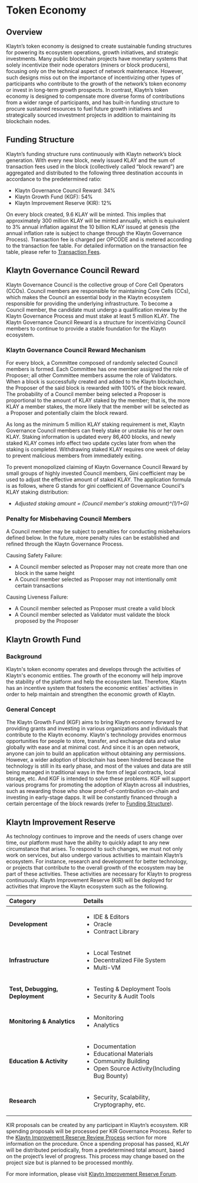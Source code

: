 # Token Economy <a id="token-economy"></a>

## Overview <a id="overview"></a>

Klaytn’s token economy is designed to create sustainable funding structures for powering its ecosystem operations, growth initiatives, and strategic investments. Many public blockchain projects have monetary systems that solely incentivize their node operators \(miners or block producers\), focusing only on the technical aspect of network maintenance. However, such designs miss out on the importance of incentivizing other types of participants who contribute to the growth of the network’s token economy or invest in long-term growth prospects. In contrast, Klaytn’s token economy is designed to compensate more diverse forms of contributions from a wider range of participants, and has built-in funding structure to procure sustained resources to fuel future growth initiatives and strategically sourced investment projects in addition to maintaining its blockchain nodes.

## Funding Structure <a id="funding-structure"></a>

Klaytn’s funding structure runs continuously with Klaytn network’s block generation. With every new block, newly issued KLAY and the sum of transaction fees used in the block \(collectively called “block reward”\) are aggregated and distributed to the following three destination accounts in accordance to the predetermined ratio:

* Klaytn Governance Council Reward: 34%
* Klaytn Growth Fund \(KGF\): 54%
* Klaytn Improvement Reserve \(KIR\): 12%

On every block created, 9.6 KLAY will be minted. This implies that approximately 300 million KLAY will be minted annually, which is equivalent to 3% annual inflation against the 10 billion KLAY issued at genesis \(the annual inflation rate is subject to change through the Klaytn Governance Process\). Transaction fee is charged per OPCODE and is metered according to the transaction fee table. For detailed information on the transaction fee table, please refer to [Transaction Fees](transaction-fees/transaction-fees.md).

## Klaytn Governance Council Reward <a id="klaytn-governance-council-reward"></a>

Klaytn Governance Council is the collective group of Core Cell Operators \(CCOs\). Council members are responsible for maintaining Core Cells \(CCs\), which makes the Council an essential body in the Klaytn ecosystem responsible for providing the underlying infrastructure. To become a Council member, the candidate must undergo a qualification review by the Klaytn Governance Process and must stake at least 5 million KLAY. The Klaytn Governance Council Reward is a structure for incentivizing Council members to continue to provide a stable foundation for the Klaytn ecosystem.

### Klaytn Governance Council Reward Mechanism <a id="klaytn-governance-council-reward-mechanism"></a>

For every block, a Committee composed of randomly selected Council members is formed. Each Committee has one member assigned the role of Proposer; all other Committee members assume the role of Validators. When a block is successfully created and added to the Klaytn blockchain, the Proposer of the said block is rewarded with 100% of the block reward. The probability of a Council member being selected a Proposer is proportional to the amount of KLAY staked by the member; that is, the more KLAY a member stakes, the more likely that the member will be selected as a Proposer and potentially claim the block reward.

As long as the minimum 5 million KLAY staking requirement is met, Klaytn Governance Council members can freely stake or unstake his or her own KLAY. Staking information is updated every 86,400 blocks, and newly staked KLAY comes info effect two update cycles later from when the staking is completed. Withdrawing staked KLAY requires one week of delay to prevent malicious members from immediately exiting.

To prevent monopolized claiming of Klaytn Governance Council Reward by small groups of highly invested Council members, Gini coefficient may be used to adjust the effective amount of staked KLAY. The application formula is as follows, where G stands for gini coefficient of Governance Council's KLAY staking distribution:

* _Adjusted staking amount = \(Council member's staking amount\)^\(1/1+G\)_


### Penalty for Misbehaving Council Members <a id="penalty-for-misbehaving-council-members"></a>

A Council member may be subject to penalties for conducting misbehaviors defined below. In the future, more penalty rules can be established and refined through the Klaytn Governance Process.

Causing Safety Failure:

* A Council member selected as Proposer may not create more than one block in the same height
* A Council member selected as Proposer may not intentionally omit certain transactions

Causing Liveness Failure:

* A Council member selected as Proposer must create a valid block
* A Council member selected as Validator must validate the block proposed by the Proposer

## Klaytn Growth Fund <a id="klaytn-growth-fund"></a>

### Background

Klaytn's token economy operates and develops through the activities of Klaytn's economic entities. The growth of the economy will help improve the stability of the platform and help the ecosystem last. Therefore, Klaytn has an incentive system that fosters the economic entities' activities in order to help maintain and strengthen the economic growth of Klaytn.


### General Concept
The Klaytn Growth Fund (KGF) aims to bring Klaytn economy forward by providing grants and investing in various organizations and individuals that contribute to the Klaytn economy. Klaytn's technology provides enormous opportunities for people to store, transfer, and exchange data and value globally with ease and at minimal cost. And since it is an open network, anyone can join to build an application without obtaining any permissions. However, a wider adoption of blockchain has been hindered because the technology is still in its early phase, and most of the values and data are still being managed in traditional ways in the form of legal contracts, local storage, etc.  And KGF is intended to solve these problems. KGF will support various programs for promoting the adoption of Klaytn across all industries, such as rewarding those who show proof-of-contribution on-chain and investing in early-stage dapps. It will be constantly financed through a certain percentage of the block rewards (refer to [Funding Structure](token-economy.md#funding-structure)). 


## Klaytn Improvement Reserve <a id="klaytn-improvement-reserve"></a>

As technology continues to improve and the needs of users change over time, our platform must have the ability to quickly adapt to any new circumstance that arises. To respond to such changes, we must not only work on services, but also undergo various activities to maintain Klaytn’s ecosystem. For instance, research and development for better technology, or projects that contribute to the overall growth of the ecosystem may be part of these activities. These activities are necessary for Klaytn to progress continuously. Klaytn Improvement Reserve (KIR) will be deployed for activities that improve the Klaytn ecosystem such as the following.



| Category | Details |
| :--- | :--- |
| **Development** | <ul><li>IDE & Editors</li><li>Oracle</li><li>Contract Library</li> |
| **Infrastructure** | <ul><li>Local Testnet</li><li>Decentralized File System</li><li>Multi-VM</li> |
| **Test, Debugging, Deployment** | <ul><li>Testing & Deployment Tools</li><li>Security & Audit Tools</li> |
| **Monitoring & Analytics** | <ul><li>Monitoring</li><li>Analytics</li> |
| **Education & Activity** | <ul><li>Documentation</li><li>Educational Materials</li><li>Community Building</li><li>Open Source Activity(Including Bug Bounty)</li> |
| **Research** | <ul><li>Security, Scalability, Cryptography, etc.</li></ul> |


KIR proposals can be created by any participant in Klaytn’s ecosystem. KIR spending proposals will be processed per KIR Governance Process. Refer to the [Klaytn Improvement Reserve Review Process](governance.md#klaytn-improvement-reserve-review-process) section for more information on the procedure. Once a spending proposal has passed, KLAY will be distributed periodically, from a predetermined total amount, based on the project’s level of progress. This process may change based on the project size but is planned to be processed monthly.

For more information, please visit [Klaytn Improvement Reserve Forum](https://kir.klaytn.com/).
